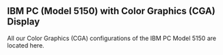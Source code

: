 IBM PC (Model 5150) with Color Graphics (CGA) Display
---

All our Color Graphics (CGA) configurations of the IBM PC Model 5150 are located here.